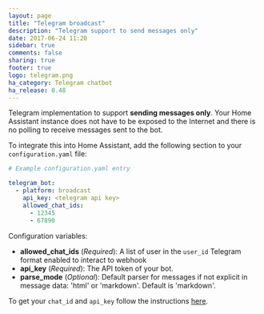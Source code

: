 ```yaml
---
layout: page
title: "Telegram broadcast"
description: "Telegram support to send messages only"
date: 2017-06-24 11:20
sidebar: true
comments: false
sharing: true
footer: true
logo: telegram.png
ha_category: Telegram chatbot
ha_release: 0.48
---
```


Telegram implementation to support **sending messages only**. Your Home Assistant instance does not have to be exposed to the Internet and there is no polling to receive messages sent to the bot.

To integrate this into Home Assistant, add the following section to your `configuration.yaml` file:

```yaml
# Example configuration.yaml entry

telegram_bot:
  - platform: broadcast
    api_key: <telegram api key>
    allowed_chat_ids:
      - 12345
      - 67890
```

Configuration variables:

- **allowed_chat_ids** (*Required*): A list of user in the `user_id` Telegram format enabled to interact to webhook
- **api_key** (*Required*): The API token of your bot.
- **parse_mode** (*Optional*): Default parser for messages if not explicit in message data: 'html' or 'markdown'. Default is 'markdown'.

To get your `chat_id` and `api_key` follow the instructions [here](/components/notify.telegram/).

